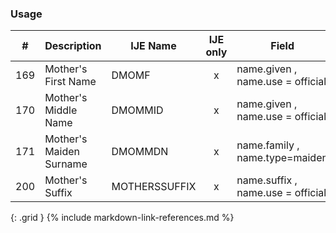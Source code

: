 ### Usage


| **#** |  **Description**   |  **IJE Name**   | IJE only |  **Field**  |  **Type**  | **Value Set**  |
| :---------: | ------------- | ------------ | :----------: |---------- | -------- | -------- |
| 169 | Mother's First Name | DMOMF| x|name.given , name.use = official | string |  | 
| 170 | Mother's Middle Name | DMOMMID| x|name.given , name.use = official | string |  | 
| 171 | Mother's Maiden Surname | DMOMMDN| x|name.family , name.type=maiden | string  |  | 
| 200 | Mother's Suffix | MOTHERSSUFFIX| x|name.suffix , name.use = official | string |  | 
{: .grid }
{% include markdown-link-references.md %}
